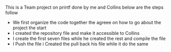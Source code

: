 This is a Team project on printf done by me and Collins below are the steps follow
* We first organize the code together the agreee on how to go about the project the start 
* I created the repository file and make it accessible to Collins 
* I create the first seven files while he created the rest and compile the file 
* I Push the file i Created the pull back his file while it do the same

